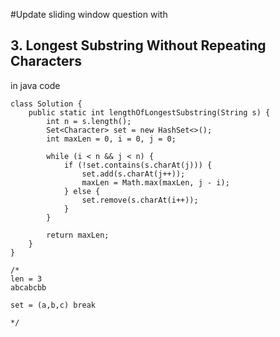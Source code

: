 #Update sliding window question with

## 3. Longest Substring Without Repeating Characters
in java code
```
class Solution {
    public static int lengthOfLongestSubstring(String s) {
        int n = s.length();
        Set<Character> set = new HashSet<>();
        int maxLen = 0, i = 0, j = 0;
        
        while (i < n && j < n) {
            if (!set.contains(s.charAt(j))) {
                set.add(s.charAt(j++));
                maxLen = Math.max(maxLen, j - i);
            } else {
                set.remove(s.charAt(i++));
            }
        }
        
        return maxLen;
    }
}

/*
len = 3
abcabcbb

set = (a,b,c) break
 
*/

```
